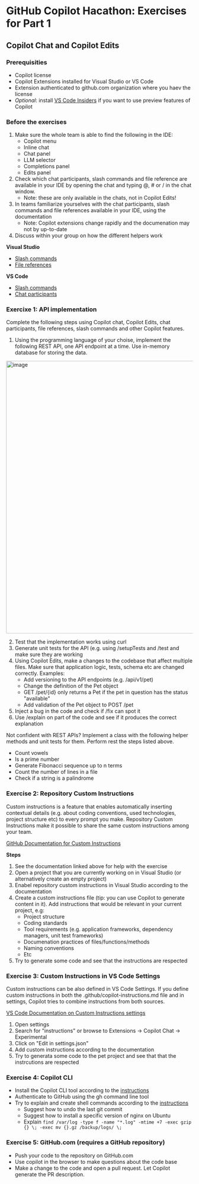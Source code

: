 # GitHub Copilot Hacathon: Exercises for Part 1

## Copilot Chat and Copilot Edits

### Prerequisities
- Copilot license
- Copilot Extensions installed for Visual Studio or VS Code
- Extension authenticated to github.com organization where you haev the license
- _Optional_: install [VS Code Insiders](https://code.visualstudio.com/insiders/) if you want to use preview features of Copilot

### Before the exercises

1. Make sure the whole team is able to find the following in the IDE:
   - Copilot menu
   - Inline chat
   - Chat panel
   - LLM selector
   - Completions panel
   - Edits panel
1. Check which chat participants, slash commands and file reference are available in your IDE by opening the chat and typing @, # or / in the chat window.
   - Note: these are only available in the chats, not in Copilot Edits!
1. In teams familiarize yourselves with the chat participants, slash commands and file references available in your IDE, using the documentation
   - Note: Copilot extensions change rapidly and the documenation may not by up-to-date
1. Discuss within your group on how the different helpers work

**Visual Studio**
- [Slash commands](https://learn.microsoft.com/en-us/visualstudio/ide/copilot-chat-context?view=vs-2022#slash-commands)
- [File references](https://learn.microsoft.com/en-us/visualstudio/ide/copilot-chat-context?view=vs-2022#reference)

**VS Code**
- [Slash commands](https://code.visualstudio.com/docs/copilot/copilot-chat#_slash-commands) 
- [Chat participants](https://code.visualstudio.com/docs/copilot/copilot-chat#_chat-participants)

### Exercixe 1: API implementation
Complete the following steps using Copilot chat, Copilot Edits, chat participants, file references, slash commands and other Copilot features.

1. Using the programming language of your choise, implement the following REST API, one API endpoint at a time. Use in-memory database for storing the data.
<img width="736" alt="image" src="https://github.com/user-attachments/assets/482fd8cf-e506-4973-9d11-ede1d86beebf" />

2. Test that the implementation works using curl
3. Generate unit tests for the API (e.g. using /setupTests and /test and make sure they are working
4. Using Copilot Edits, make a changes to the codebase that affect multiple files. Make sure that application logic, tests, schema etc are changed correctly. Examples:
   - Add versioning to the API endpoints (e.g. /api/v1/pet)
   - Change the definition of the Pet object
   - GET /pet/{id} only returns a Pet if the pet in question has the status "available"
   - Add validation of the Pet object to POST /pet
5. Inject a bug in the code and check if /fix can spot it
6. Use /explain on part of the code and see if it produces the correct explanation

Not confident with REST APIs? Implement a class with the following helper methods and unit tests for them. Perform rest the steps listed above.
- Count vowels
- Is a prime number
- Generate Fibonacci sequence up to n terms
- Count the number of lines in a file
- Check if a string is a palindrome

### Exercise 2: Repository Custom Instructions
Custom instructions is a feature that enables automatically inserting contextual details (e.g. about coding conventions, used technologies, project structure etc) to every prompt you make. Repository Custom Instructions make it possible to share the same custom instructions among your team. 

[GitHub Documentation for Custom Instructions](https://docs.github.com/en/enterprise-cloud@latest/copilot/customizing-copilot/adding-repository-custom-instructions-for-github-copilot?tool=visualstudio)

**Steps**
1. See the documentation linked above for help with the exercise
1. Open a project that you are currently working on in Visual Studio (or alternatively create an empty project)
1. Enabel repository custom instructions in Visual Studio according to the documentation
1. Create a custom instructions file (tip: you can use Copilot to generate content in it). Add instructions that would be relevant in your current project, e.g:
    - Project structure
    - Coding standards
    - Tool requirements (e.g. application frameworks, dependency managers, unit test frameworks)
    - Documenation practices of files/functions/methods
    - Naming conventions
    - Etc
1. Try to generate some code and see that the instructions are respected

### Exercise 3: Custom Instructions in VS Code Settings
Custom instructions can be also defined in VS Code Settings. If you define custom instructions in both the .github/copilot-instructions.md file and in settings, Copilot tries to combine instructions from both sources.

[VS Code Documentation on Custom Instructions settings](https://code.visualstudio.com/docs/copilot/copilot-customization)

1. Open settings
2. Search for "instructions" or browse to Extensions -> Copilot Chat -> Experimental
3. Click on "Edit in settings.json"
4. Add custom instructions according to the documentation
5. Try to generata some code to the pet project and see that that the instrcutions are respected

### Exercise 4: Copilot CLI
- Install the Copilot CLI tool according to the [instructions](https://docs.github.com/en/enterprise-cloud@latest/copilot/managing-copilot/configure-personal-settings/installing-github-copilot-in-the-cli)
- Authenticate to GitHub using the gh command line tool
- Try to explain and create shell commands according to the [instructions](https://docs.github.com/en/enterprise-cloud@latest/copilot/using-github-copilot/using-github-copilot-in-the-command-line)
  - Suggest how to undo the last git commit
  - Suggest how to install a specific version of nginx on Ubuntu 
  - Explain ```find /var/log -type f -name "*.log" -mtime +7 -exec gzip {} \; -exec mv {}.gz /backup/logs/ \;```

### Exercise 5: GitHub.com (requires a GitHub repository)
- Push your code to the repository on GitHub.com
- Use copilot in the browser to make questions about the code base
- Make a change to the code and open a pull request. Let Copilot generate the PR description.

